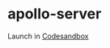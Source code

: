 # apollo-server

Launch in [Codesandbox](https://codesandbox.io/s/github/johnymontana/news-graph/tree/main/graphql/apollo-server?file=/schema.graphql)